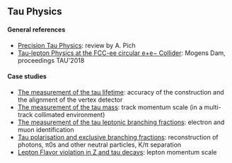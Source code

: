 ## Tau Physics

#### General references
- [Precision Tau Physics](https://doi.org/10.1016/j.ppnp.2013.11.002): review by A. Pich
- [Tau-lepton Physics at the FCC-ee circular e+e− Collider](https://arxiv.org/abs/1811.09408): Mogens Dam, proceedings TAU'2018

#### Case studies
- [The measurement of the tau lifetime](lifetime): accuracy of the construction and the alignment of the vertex detector
- [The measurement of the tau mass](mass): track momentum scale (in a multi-track collimated environment)
- [The measurement of the tau leptonic branching fractions](leptonicbranchings): electron and muon identification
- [Tau polarisation and exclusive branching fractions](polarisation): reconstruction of photons, π0s and other neutral particles,  K/π separation
- [Lepton Flavor violation in Z and tau decays](lfv): lepton momentum scale
